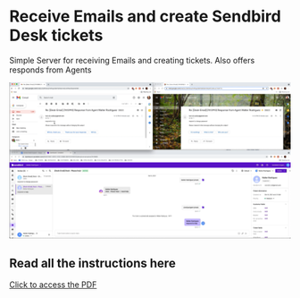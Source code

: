 # Receive Emails and create Sendbird Desk tickets

Simple Server for receiving Emails and creating tickets. Also offers responds from Agents

![](desk-final.png?raw=true)

## Read all the instructions here

[Click to access the PDF](https://github.com/warodri-sendbird/desk-email-nodejs/blob/main/desk-email-support.pdf)

